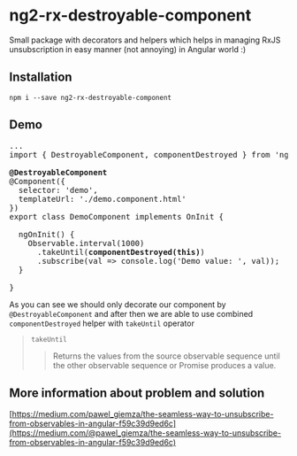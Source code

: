 # ng2-rx-destroyable-component

Small package with decorators and helpers which helps in managing RxJS unsubscription in easy manner (not annoying) in Angular world :)

## Installation

```
npm i --save ng2-rx-destroyable-component
```

## Demo

<pre>
...
import { DestroyableComponent, componentDestroyed } from 'ng2-rx-destroyable-component';

<b>@DestroyableComponent</b>
@Component({
  selector: 'demo',
  templateUrl: './demo.component.html'
})
export class DemoComponent implements OnInit {

  ngOnInit() {
    Observable.interval(1000)
      .takeUntil(<b>componentDestroyed(this)</b>)
      .subscribe(val => console.log('Demo value: ', val));
  }
  
}
</pre>

As you can see we should only decorate our component by `@DestroyableComponent` and after then we are able to use combined `componentDestroyed` helper with `takeUntil` operator

> `takeUntil`
>> Returns the values from the source observable sequence until the other observable sequence or Promise produces a value.


## More information about problem and solution

[https://medium.com/pawel_giemza/the-seamless-way-to-unsubscribe-from-observables-in-angular-f59c39d9ed6c](https://medium.com/@pawel_giemza/the-seamless-way-to-unsubscribe-from-observables-in-angular-f59c39d9ed6c)
